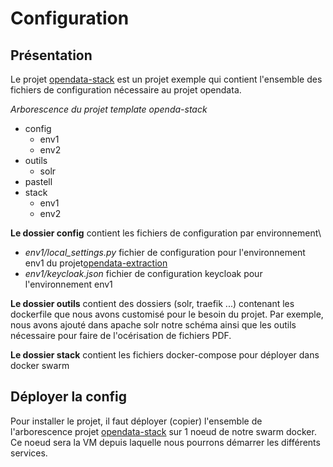 # Configuration

## Présentation
Le projet [opendata-stack](https://github.com/megalis-bretagne/opendata-stack.git) est un projet exemple qui contient l'ensemble des fichiers 
de configuration nécessaire au projet opendata.

_Arborescence du projet template openda-stack_
* config
  * env1
  * env2
* outils
  * solr
* pastell
* stack
  * env1
  * env2

**Le dossier config** contient les fichiers de configuration par environnement\
* _env1/local_settings.py_ fichier de configuration pour l'environnement env1 du projet[opendata-extraction](https://github.com/megalis-bretagne/opendata-extraction.git)
* _env1/keycloak.json_ fichier de configuration keycloak pour l'environnement env1 

**Le dossier outils** contient des dossiers (solr, traefik ...)  contenant les dockerfile que nous avons customisé pour le
besoin du projet. Par exemple, nous avons ajouté dans apache solr notre schéma ainsi que les outils nécessaire pour faire de l'océrisation de fichiers PDF.

**Le dossier stack** contient les fichiers docker-compose pour déployer dans docker swarm



## Déployer la config

Pour installer le projet, il faut déployer (copier) l'ensemble de l'arborescence projet  [opendata-stack](https://github.com/megalis-bretagne/opendata-stack.git) sur 1 noeud de notre swarm docker. 
Ce noeud sera la VM depuis laquelle nous pourrons démarrer les différents services.